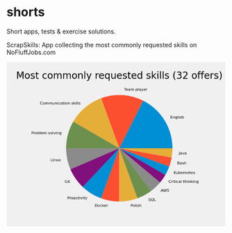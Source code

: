 # shorts
Short apps, tests &amp; exercise solutions.

ScrapSkills: 
App collecting the most commonly requested skills on NoFluffJobs.com


<img src="https://github.com/Szampan/shorts/blob/main/ScrapSkills.png">
